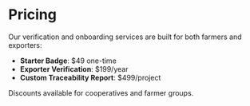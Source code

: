 # Pricing

Our verification and onboarding services are built for both farmers and exporters:

- **Starter Badge**: $49 one-time  
- **Exporter Verification**: $199/year  
- **Custom Traceability Report**: $499/project

Discounts available for cooperatives and farmer groups.

